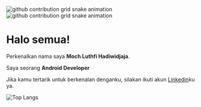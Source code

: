 ![github contribution grid snake animation](https://raw.githubusercontent.com/luthfihadi78/luthfihadi78/main/github-contribution-grid-snake-dark.svg#gh-dark-mode-only)![github contribution grid snake animation](https://raw.githubusercontent.com/luthfihadi78/luthfihadi78/main/github-contribution-grid-snake.svg#gh-light-mode-only)

# Halo semua! 

Perkenalkan nama saya **Moch Luthfi Hadiwidjaja**.

Saya seorang **Android Developer**

Jika kamu tertarik untuk berkenalan denganku, silakan ikuti akun [Linkedin](https://www.linkedin.com/in/luthfi-hadiwidjaja-aa91b5171/)ku ya.

![Top Langs](https://github-readme-stats.vercel.app/api/top-langs/?username=gandarain&theme=tokyonight&layout=compact&hide=html,php,hack,css,TeX)
